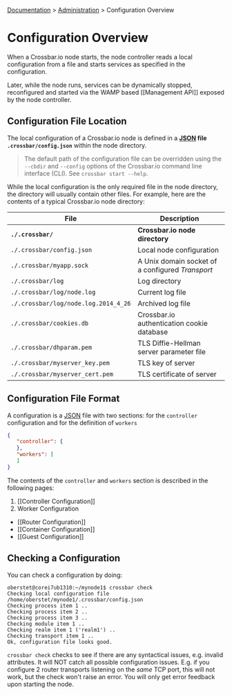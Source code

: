 [Documentation](.) > [Administration](Administration) > Configuration Overview

# Configuration Overview

When a Crossbar.io node starts, the node controller reads a local configuration from a file and starts services as specified in the configuration.

Later, while the node runs, services can be dynamically stopped, reconfigured and started via the WAMP based [[Management API]] exposed by the node controller.

## Configuration File Location

The local configuration of a Crossbar.io node is defined in a **[JSON](http://www.json.org/) file `.crossbar/config.json`** within the node directory.

> The default path of the configuration file can be overridden using the `--cbdir` and `--config` options of the Crossbar.io command line interface (CLI). See `crossbar start --help`.

While the local configuration is the only required file in the node directory, the directory will usually contain other files. For example, here are the contents of a typical Crossbar.io node directory:

File | Description
---|---
**`./.crossbar/`** | **Crossbar.io node directory**
`./.crossbar/config.json` | Local node configuration
`./.crossbar/myapp.sock` | A Unix domain socket of a configured *Transport*
`./.crossbar/log` | Log directory
`./.crossbar/log/node.log` | Current log file
`./.crossbar/log/node.log.2014_4_26` | Archived log file
`./.crossbar/cookies.db` | Crossbar.io authentication cookie database
`./.crossbar/dhparam.pem` | TLS Diffie-Hellman server parameter file
`./.crossbar/myserver_key.pem` | TLS key of server
`./.crossbar/myserver_cert.pem` | TLS certificate of server

## Configuration File Format

A configuration is a [JSON](http://www.json.org/) file with two sections: for the `controller` configuration and for the definition of `workers`

```json
{
   "controller": {
   },
   "workers": [
   ]
}
```

The contents of the `controller` and `workers` section is described in the following pages:

1. [[Controller Configuration]]
2. Worker Configuration
  - [[Router Configuration]]
  - [[Container Configuration]]
  - [[Guest Configuration]]

## Checking a Configuration

You can check a configuration by doing:

```console
oberstet@corei7ub1310:~/mynode1$ crossbar check
Checking local configuration file /home/oberstet/mynode1/.crossbar/config.json
Checking process item 1 ..
Checking process item 2 ..
Checking process item 3 ..
Checking module item 1 ..
Checking realm item 1 ('realm1') ..
Checking transport item 1 ..
Ok, configuration file looks good.
```

`crossbar check` checks to see if there are any syntactical issues, e.g. invalid attributes. It will NOT catch all possible configuration issues. E.g. if you configure 2 router transports listening on the *same* TCP port, this will not work, but the check won't raise an error. You will only get error feedback upon starting the node.
